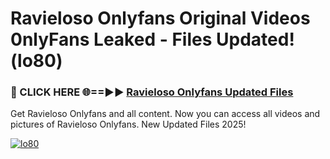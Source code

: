 # Ravieloso Onlyfans Original Videos 0nlyFans Leaked - Files Updated! (lo80)

<h3>🔴 CLICK HERE 🌐==►► <a href="https://tinyurl.com/ehrbuxhb" rel="nofollow">Ravieloso Onlyfans Updated Files</a></h3>

Get Ravieloso Onlyfans and all content. Now you can access all videos and pictures of Ravieloso Onlyfans. New Updated Files 2025!

[![lo80](https://i.imgur.com/lVYEuWS.gif)](https://tinyurl.com/ehrbuxhb)
